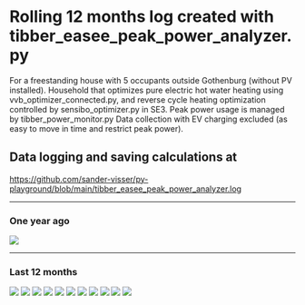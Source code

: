 # Rolling 12 months log created with tibber_easee_peak_power_analyzer.py
For a freestanding house with 5 occupants outside Gothenburg (without PV installed).
Household that optimizes pure electric hot water heating using vvb_optimizer_connected.py,
and reverse cycle heating optimization controlled by sensibo_optimizer.py in SE3.
Peak power usage is managed by tibber_power_monitor.py
Data collection with EV charging excluded (as easy to move in time and restrict peak power).

## Data logging and saving calculations at 
https://github.com/sander-visser/py-playground/blob/main/tibber_easee_peak_power_analyzer.log

---
### One year ago
<img src="2024-09-01_2024-09-30.png">

---

### Last 12 months
<img src="2025-09-01_2025-09-30.png">
<img src="2025-07-01_2025-07-31.png">
<img src="2025-06-01_2025-06-30.png">
<img src="2025-05-01_2025-05-31.png">
<img src="2025-04-01_2025-04-30.png">
<img src="2025-03-01_2025-03-31.png">
<img src="2025-02-01_2025-02-28.png">
<img src="2025-01-01_2025-01-31.png">
<img src="2024-12-01_2024-12-31.png">
<img src="2024-11-01_2024-11-30.png">
<img src="2024-10-01_2024-10-31.png">

